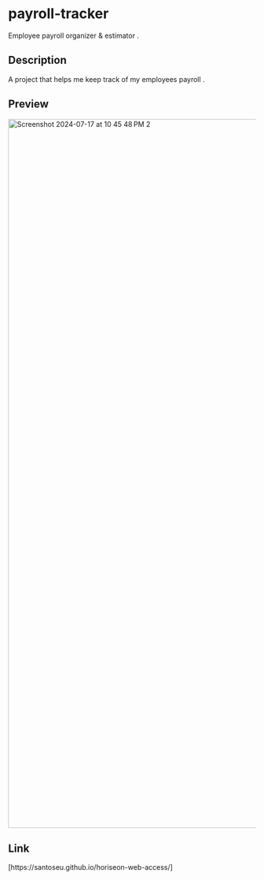 <h1>payroll-tracker</h1>
<p>Employee payroll organizer & estimator .</p>


<h2>Description</h2>
<p>A project that helps me keep track of my employees payroll .</p> 


<h2>Preview</h2>
<img <img width="1440" alt="Screenshot 2024-07-17 at 10 45 48 PM 2" src="https://github.com/user-attachments/assets/70027a15-08dc-4814-a658-8f4dbce81dd3">
 






<h2>Link</h2>
[https://santoseu.github.io/horiseon-web-access/]

